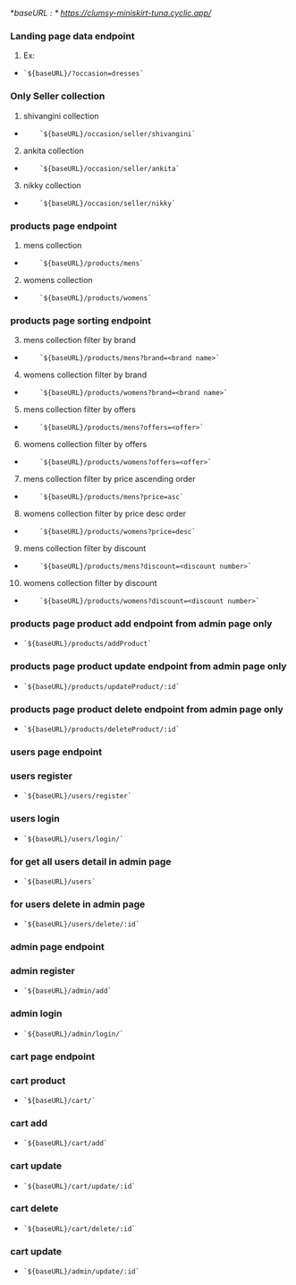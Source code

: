 **baseURL : *
https://clumsy-miniskirt-tuna.cyclic.app/*

### Landing page data endpoint
1. Ex:
-     `${baseURL}/?occasion=dresses`


### Only Seller collection

 1. shivangini collection
-         `${baseURL}/occasion/seller/shivangini`
 2. ankita collection
-         `${baseURL}/occasion/seller/ankita`
3. nikky collection
-         `${baseURL}/occasion/seller/nikky`


### products page endpoint
1. mens collection
-         `${baseURL}/products/mens`
2. womens collection
-         `${baseURL}/products/womens`

### products page sorting endpoint
3. mens collection filter by brand
-         `${baseURL}/products/mens?brand=<brand name>`
4. womens collection filter by brand
-         `${baseURL}/products/womens?brand=<brand name>`
5. mens collection filter by offers
-         `${baseURL}/products/mens?offers=<offer>`
6. womens collection filter by offers
-         `${baseURL}/products/womens?offers=<offer>`
7. mens collection filter by price ascending order
-         `${baseURL}/products/mens?price=asc`
8. womens collection filter by price desc order
-         `${baseURL}/products/womens?price=desc`
9. mens collection filter by discount
-         `${baseURL}/products/mens?discount=<discount number>`
10. womens collection filter by discount
-         `${baseURL}/products/womens?discount=<discount number>`


### products page product add endpoint from admin page only
-     `${baseURL}/products/addProduct`
### products page product update endpoint from admin page only
-     `${baseURL}/products/updateProduct/:id`
### products page product delete endpoint from admin page only
-     `${baseURL}/products/deleteProduct/:id`


### users page endpoint

### users register
-     `${baseURL}/users/register`
### users login
-     `${baseURL}/users/login/`
### for get all users detail in admin page
-     `${baseURL}/users`
### for users delete in admin page
-     `${baseURL}/users/delete/:id`


### admin page endpoint
### admin register
-     `${baseURL}/admin/add`
### admin login
-     `${baseURL}/admin/login/`


### cart page endpoint
### cart product
-     `${baseURL}/cart/`
### cart add
-     `${baseURL}/cart/add`
### cart update
-     `${baseURL}/cart/update/:id`
### cart delete
-     `${baseURL}/cart/delete/:id`
### cart update
-     `${baseURL}/admin/update/:id`